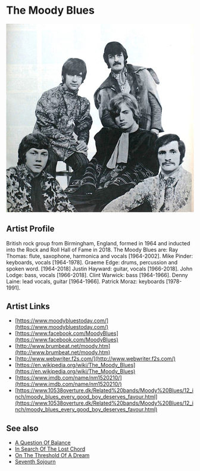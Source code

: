 # The Moody Blues

![](../../assets/artists/The_Moody_Blues.png)

## Artist Profile

British rock group from Birmingham, England, formed in 1964 and inducted into the Rock and Roll Hall of Fame in 2018.
The Moody Blues are:
Ray Thomas: flute, saxophone, harmonica and vocals [1964-2002].
Mike Pinder: keyboards, vocals [1964-1978].
Graeme Edge: drums, percussion and spoken word. [1964-2018]
Justin Hayward: guitar, vocals [1966-2018].
John Lodge: bass, vocals [1966-2018].
Clint Warwick: bass [1964-1966].
Denny Laine: lead vocals, guitar [1964-1966].
Patrick Moraz: keyboards [1978-1991].

## Artist Links

- [https://www.moodybluestoday.com/](https://www.moodybluestoday.com/)
- [https://www.facebook.com/MoodyBlues](https://www.facebook.com/MoodyBlues)
- [http://www.brumbeat.net/moody.htm](http://www.brumbeat.net/moody.htm)
- [http://www.webwriter.f2s.com/](http://www.webwriter.f2s.com/)
- [https://en.wikipedia.org/wiki/The_Moody_Blues](https://en.wikipedia.org/wiki/The_Moody_Blues)
- [https://www.imdb.com/name/nm1520210/](https://www.imdb.com/name/nm1520210/)
- [https://www.10538overture.dk/Related%20bands/Moody%20Blues/12_inch/moody_blues_every_good_boy_deserves_favour.html](https://www.10538overture.dk/Related%20bands/Moody%20Blues/12_inch/moody_blues_every_good_boy_deserves_favour.html)


## See also

- [A Question Of Balance](A_Question_Of_Balance.md)
- [In Search Of The Lost Chord](In_Search_Of_The_Lost_Chord.md)
- [On The Threshold Of A Dream](On_The_Threshold_Of_A_Dream.md)
- [Seventh Sojourn](Seventh_Sojourn.md)
